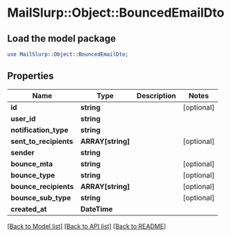 # MailSlurp::Object::BouncedEmailDto

## Load the model package
```perl
use MailSlurp::Object::BouncedEmailDto;
```

## Properties
Name | Type | Description | Notes
------------ | ------------- | ------------- | -------------
**id** | **string** |  | [optional] 
**user_id** | **string** |  | 
**notification_type** | **string** |  | 
**sent_to_recipients** | **ARRAY[string]** |  | [optional] 
**sender** | **string** |  | 
**bounce_mta** | **string** |  | [optional] 
**bounce_type** | **string** |  | [optional] 
**bounce_recipients** | **ARRAY[string]** |  | [optional] 
**bounce_sub_type** | **string** |  | [optional] 
**created_at** | **DateTime** |  | 

[[Back to Model list]](../README#documentation-for-models) [[Back to API list]](../README#documentation-for-api-endpoints) [[Back to README]](../README)


